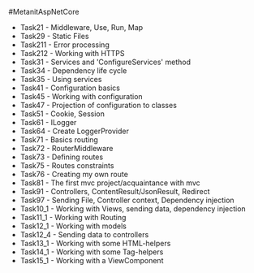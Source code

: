 #MetanitAspNetCore
* Task21 - Middleware, Use, Run, Map
* Task29 - Static Files
* Task211 - Error processing
* Task212 - Working with HTTPS
* Task31 - Services and 'ConfigureServices' method
* Task34 - Dependency life cycle
* Task35 - Using services
* Task41 - Configuration basics
* Task45 - Working with configuration
* Task47 - Projection of configuration to classes
* Task51 - Cookie, Session
* Task61 - ILogger
* Task64 - Create LoggerProvider
* Task71 - Basics routing
* Task72 - RouterMiddleware
* Task73 - Defining routes
* Task75 - Routes constraints
* Task76 - Creating my own route
* Task81 - The first mvc project/acquaintance with mvc
* Task91 - Controllers, ContentResult/JsonResult, Redirect
* Task97 - Sending File, Controller context, Dependency injection
* Task10_1 - Working with Views, sending data, dependency injection
* Task11_1 - Working with Routing
* Task12_1 - Working with models
* Task12_4 - Sending data to controllers
* Task13_1 - Working with some HTML-helpers
* Task14_1 - Working with some Tag-helpers
* Task15_1 - Working with a ViewComponent
